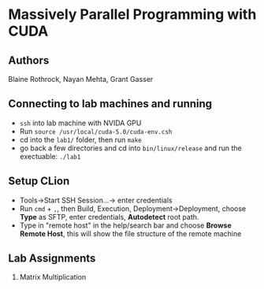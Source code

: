 # Massively Parallel Programming with CUDA 

## Authors
Blaine Rothrock, Nayan Mehta, Grant Gasser

## Connecting to lab machines and running
* `ssh` into lab machine with NVIDA GPU
* Run `source /usr/local/cuda-5.0/cuda-env.csh`
* cd into the `lab1/` folder, then run `make`
* go back a few directories and cd into `bin/linux/release` and run the exectuable: `./lab1` 

## Setup CLion
* Tools->Start SSH Session...-> enter credentials
* Run `cmd` + `,`, then Build, Execution, Deployment->Deployment, choose **Type** as SFTP, enter credentials, **Autodetect** root path. 
* Type in "remote host" in the help/search bar and choose **Browse Remote Host**, this will show the file structure of the remote machine

## Lab Assignments
1. Matrix Multiplication
